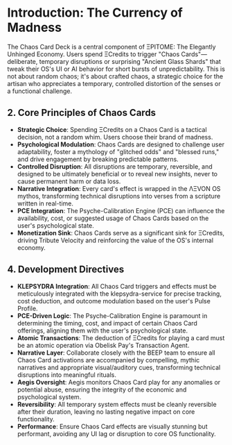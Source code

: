 # Introduction: The Currency of Madness

The Chaos Card Deck is a central component of ΞPITOME: The Elegantly Unhinged Economy. Users spend ΞCredits to trigger "Chaos Cards"—deliberate, temporary disruptions or surprising "Ancient Glass Shards" that tweak their OS's UI or AI behavior for short bursts of unpredictability. This is not about random chaos; it's about crafted chaos, a strategic choice for the artisan who appreciates a temporary, controlled distortion of the senses or a functional challenge.

## 2. Core Principles of Chaos Cards

*   **Strategic Choice**: Spending ΞCredits on a Chaos Card is a tactical decision, not a random whim. Users choose their brand of madness.
*   **Psychological Modulation**: Chaos Cards are designed to challenge user adaptability, foster a mythology of "glitched odds" and "blessed runs," and drive engagement by breaking predictable patterns.
*   **Controlled Disruption**: All disruptions are temporary, reversible, and designed to be ultimately beneficial or to reveal new insights, never to cause permanent harm or data loss.
*   **Narrative Integration**: Every card's effect is wrapped in the ΛΞVON OS mythos, transforming technical disruptions into verses from a scripture written in real-time.
*   **PCE Integration**: The Psyche-Calibration Engine (PCE) can influence the availability, cost, or suggested usage of Chaos Cards based on the user's psychological state.
*   **Monetization Sink**: Chaos Cards serve as a significant sink for ΞCredits, driving Tribute Velocity and reinforcing the value of the OS's internal economy.

## 4. Development Directives

*   **KLEPSYDRA Integration**: All Chaos Card triggers and effects must be meticulously integrated with the klepsydra-service for precise tracking, cost deduction, and outcome modulation based on the user's Pulse Profile.
*   **PCE-Driven Logic**: The Psyche-Calibration Engine is paramount in determining the timing, cost, and impact of certain Chaos Card offerings, aligning them with the user's psychological state.
*   **Atomic Transactions**: The deduction of ΞCredits for playing a card must be an atomic operation via Obelisk Pay's Transaction Agent.
*   **Narrative Layer**: Collaborate closely with the BEEP team to ensure all Chaos Card activations are accompanied by compelling, mythic narratives and appropriate visual/auditory cues, transforming technical disruptions into meaningful rituals.
*   **Aegis Oversight**: Aegis monitors Chaos Card play for any anomalies or potential abuse, ensuring the integrity of the economic and psychological system.
*   **Reversibility**: All temporary system effects must be cleanly reversible after their duration, leaving no lasting negative impact on core functionality.
*   **Performance**: Ensure Chaos Card effects are visually stunning but performant, avoiding any UI lag or disruption to core OS functionality.
